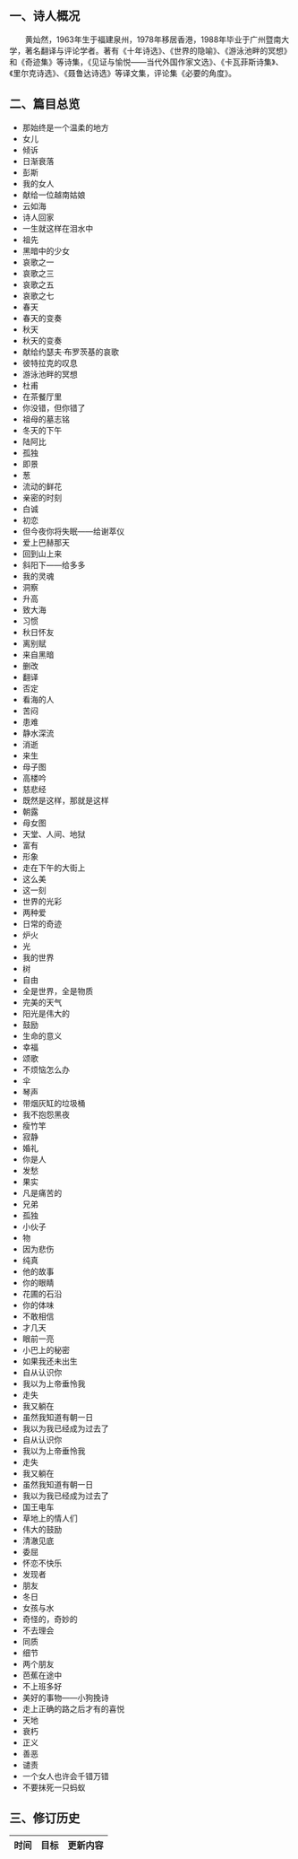 ## 一、诗人概况

&emsp;&emsp;黄灿然，1963年生于福建泉州，1978年移居香港，1988年毕业于广州暨南大学，著名翻译与评论学者。著有《十年诗选》、《世界的隐喻》、《游泳池畔的冥想》和《奇迹集》等诗集，《见证与愉悦——当代外国作家文选》、《卡瓦菲斯诗集》、《里尔克诗选》、《聂鲁达诗选》等译文集，评论集《必要的角度》。

## 二、篇目总览

+ 那始终是一个温柔的地方
+ 女儿
+ 倾诉
+ 日渐衰落
+ 彭斯
+ 我的女人
+ 献给一位越南姑娘
+ 云如海
+ 诗人回家
+ 一生就这样在泪水中
+ 祖先
+ 黑暗中的少女
+ 哀歌之一
+ 哀歌之三
+ 哀歌之五
+ 哀歌之七
+ 春天
+ 春天的变奏
+ 秋天
+ 秋天的变奏
+ 献给约瑟夫·布罗茨基的哀歌
+ 彼特拉克的叹息
+ 游泳池畔的冥想
+ 杜甫
+ 在茶餐厅里
+ 你没错，但你错了
+ 祖母的墓志铭
+ 冬天的下午
+ 陆阿比
+ 孤独
+ 即景
+ 葱
+ 流动的鲜花
+ 亲密的时刻
+ 白诚
+ 初恋
+ 但今夜你将失眠——给谢萃仪
+ 爱上巴赫那天
+ 回到山上来
+ 斜阳下——给多多
+ 我的灵魂
+ 洞察
+ 升高
+ 致大海
+ 习惯
+ 秋日怀友
+ 离别赋
+ 来自黑暗
+ 删改
+ 翻译
+ 否定
+ 看海的人
+ 苦闷
+ 患难
+ 静水深流
+ 消逝
+ 来生
+ 母子图
+ 高楼吟
+ 慈悲经
+ 既然是这样，那就是这样
+ 朝露
+ 母女图
+ 天堂、人间、地狱
+ 富有
+ 形象
+ 走在下午的大街上
+ 这么美
+ 这一刻
+ 世界的光彩
+ 两种爱
+ 日常的奇迹
+ 炉火
+ 光
+ 我的世界
+ 树
+ 自由
+ 全是世界，全是物质
+ 完美的天气
+ 阳光是伟大的
+ 鼓励
+ 生命的意义
+ 幸福
+ 颂歌
+ 不烦恼怎么办
+ 伞
+ 琴声
+ 带烟灰缸的垃圾桶
+ 我不抱怨黑夜
+ 瘦竹竿
+ 寂静
+ 婚礼
+ 你是人
+ 发愁
+ 果实
+ 凡是痛苦的
+ 兄弟
+ 孤独
+ 小伙子
+ 物
+ 因为悲伤
+ 纯真
+ 他的故事
+ 你的眼睛
+ 花圃的石沿
+ 你的体味
+ 不敢相信
+ 才几天
+ 眼前一亮
+ 小巴上的秘密
+ 如果我还未出生
+ 自从认识你
+ 我以为上帝垂怜我
+ 走失
+ 我又躺在
+ 虽然我知道有朝一日
+ 我以为我已经成为过去了
+ 自从认识你
+ 我以为上帝垂怜我
+ 走失
+ 我又躺在
+ 虽然我知道有朝一日
+ 我以为我已经成为过去了
+ 国王电车
+ 草地上的情人们
+ 伟大的鼓励
+ 清澈见底
+ 委屈
+ 怀恋不快乐
+ 发现者
+ 朋友
+ 冬日
+ 女孩与水
+ 奇怪的，奇妙的
+ 不去理会
+ 同质
+ 细节
+ 两个朋友
+ 芭蕉在途中
+ 不上班多好
+ 美好的事物——小狗挽诗
+ 走上正确的路之后才有的喜悦
+ 天地
+ 衰朽
+ 正义
+ 善恶
+ 谴责
+ 一个女人也许会千错万错
+ 不要抹死一只蚂蚁

## 三、修订历史


|时间|目标|更新内容
|:-:|:-|:-